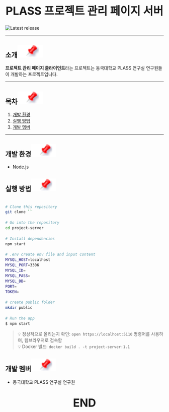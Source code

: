<h1 align="center" style="display: block; font-size: 2.5em; font-weight: bold">
  <strong>PLASS 프로젝트 관리 페이지 서버</strong>
</h1>

![Latest release](https://img.shields.io/github/v/release/DonggukPLASS-Lab/project-client?style=for-the-badge)

---
## 소개[![](./docs/imgs/pin.svg)](#introduction)
**프로젝트 관리 페이지 클라이언트**라는 프로젝트는 동국대학교 PLASS 연구실 연구원들이 개발하는 프로젝트입니다.

---

## 목차[![](./docs/imgs/pin.svg)](#table-of-contents)
1. [개발 환경](#개발-환경)
2. [실행 방법](#실행-방법)
3. [개발 멤버](#개발-멤버)

---

## 개발 환경[![](./docs/imgs/pin.svg)](#dev-env)
- [Node.js](https://nodejs.org/)

## 실행 방법[![](./docs/imgs/pin.svg)](#install)
```bash

# Clone this repository
git clone `` 

# Go into the repository
cd project-server 

# Install dependencies
npm start

# .env create env file and input content
MYSQL_HOST=localhost
MYSQL_PORT=3306
MYSQL_ID=
MYSQL_PASS=
MYSQL_DB=
PORT=
TOKEN= 

# create public folder
mkdir public

# Run the app
$ npm start
```
> 💡 정상적으로 올리는지 확인: `open https://localhost:5110` 명령어를 사용하여, 웹브라우저로 접속함 <br>
> 💡 Docker 빌드: `docker build . -t project-server:1.1`

## 개발 멤버[![](./docs/imgs/pin.svg)](#member)
- 동국대학교 PLASS 연구실 연구원

<h1 align="center" style="display: block; font-size: 2.5em; font-weight: bold; margin-block-start: 1em; margin-block-end: 1em;">
END
</h1>
